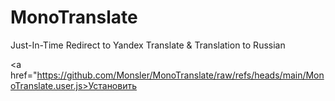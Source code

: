 # MonoTranslate
Just-In-Time Redirect to Yandex Translate &amp; Translation to Russian

<a href="https://github.com/Monsler/MonoTranslate/raw/refs/heads/main/MonoTranslate.user.js>Установить</a>
